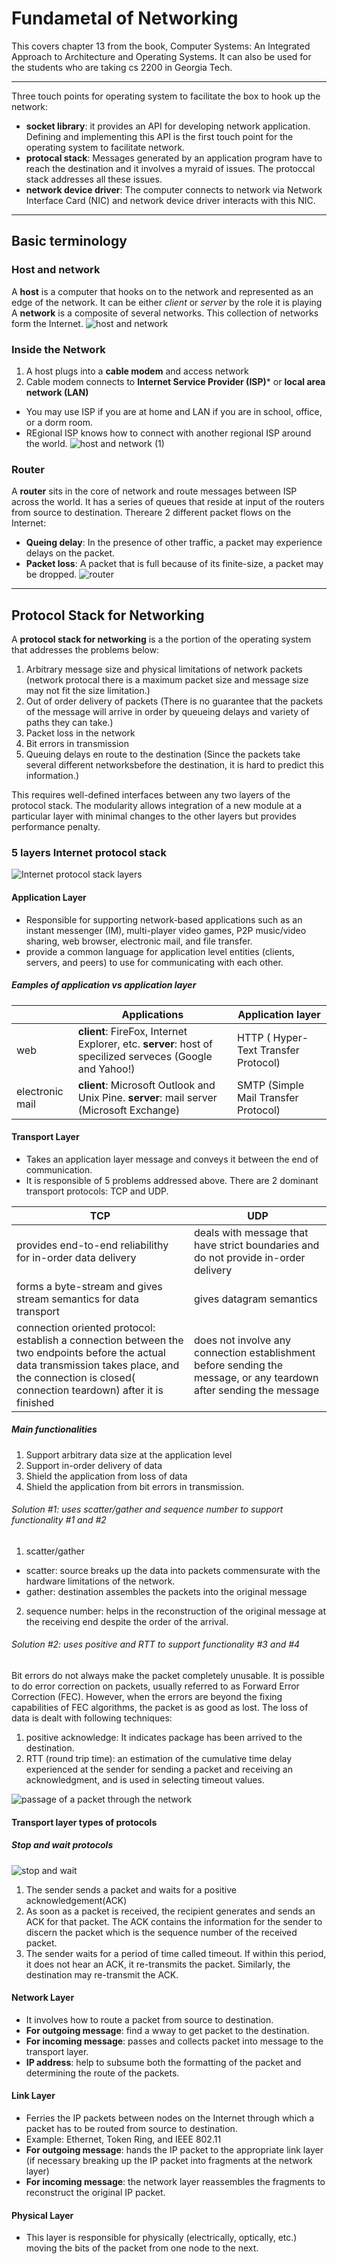 # Fundametal of Networking
This covers chapter 13 from the book, Computer Systems: An Integrated  Approach to Architecture and Operating  Systems. It can also be used for the students who are taking cs 2200 in Georgia Tech.

---
Three touch points for operating system to facilitate the box to hook up the network:
- **socket library**: it provides an API for developing network application. Defining and implementing this API is the first touch point for the operating system to facilitate network.
- **protocal stack**: Messages generated by an application program have to reach the destination and it involves a myraid of issues. The protoccal stack addresses all these issues.
- **network device driver**: The computer connects to network via Network Interface Card (NIC) and network device driver interacts with this NIC.

---

## Basic terminology
### Host and network
A **host** is a computer that hooks on to the network and represented as an edge of the network. It can be either _client_ or _server_ by the role it is playing
A **network** is a composite of several networks. This collection of networks form the Internet.
![host and network](https://user-images.githubusercontent.com/59812671/118580575-f8842100-b744-11eb-8955-276c646754a1.png)
### Inside the Network
1. A host plugs into a **cable modem** and access network
2. Cable modem connects to **Internet Service Provider (ISP)*** or **local area network (LAN)**
 - You may use ISP if you are at home and LAN if you are in school, office, or a dorm room.
 - REgional ISP knows how to connect with another regional ISP around the world.
![host and network (1)](https://user-images.githubusercontent.com/59812671/118581894-48fc7e00-b747-11eb-9eaf-b4c85a2d36a7.png)
### Router
A **router** sits in the core of network and route messages between ISP across the world. It has a series of queues that reside at input of the routers from source to destination.
Thereare 2 different packet flows on the Internet:
- **Queing delay**: In the presence of other traffic, a packet may experience delays on the packet.
- **Packet loss**: A packet that is full because of its finite-size, a packet may be dropped.
![router](https://user-images.githubusercontent.com/59812671/118582582-70077f80-b748-11eb-8948-995d847390c0.png)
---
## Protocol Stack for Networking
A **protocol stack for networking** is a the portion of the operating system that addresses the problems below:
1. Arbitrary message size and physical limitations of network packets (network protocal there is a maximum packet size and message size may not fit the size limitation.)
2. Out of order delivery of packets (There is no guarantee that the packets of the message will arrive in order by queueing delays and variety of paths they can take.)
3. Packet loss in the network 
4. Bit errors in transmission 
5. Queuing delays en route to the destination (Since the packets take several different networksbefore the destination, it is hard to predict this information.)

This requires well-defined interfaces between any two layers of the protocol stack. The modularity allows integration of a new module at a particular layer with minimal changes to the other layers but provides performance penalty.

### 5 layers Internet protocol stack
![Internet protocol stack layers](https://user-images.githubusercontent.com/59812671/118592528-ec0ac300-b75a-11eb-9b66-67c42f0387f1.png)
#### Application Layer
- Responsible for supporting network-based applications such as an instant messenger (IM), multi-player video games, P2P music/video sharing, web browser, electronic mail, and file transfer. 
- provide a common language for application level entities (clients, servers, and peers) to use for communicating with each other.
##### Eamples of application vs application layer
| | Applications  | Application layer  |
| ---- | ------------- | ------------- |
| web | **client**: FireFox, Internet Explorer, etc. **server**: host of specilized serveces (Google and Yahoo!) | HTTP ( Hyper-Text Transfer Protocol) |
| electronic mail | **client**: Microsoft Outlook and Unix Pine. **server**: mail server (Microsoft Exchange) | SMTP (Simple Mail Transfer Protocol) |

#### Transport Layer
- Takes an application layer message and conveys it between the end of communication.
- It is responsible of 5 problems addressed above.
There are 2 dominant transport protocols: TCP and UDP.

| TCP  | UDP  |
| ------------- | ------------- |
| provides end-to-end reliabilithy for in-order data delivery | deals with message that have strict boundaries and do not provide in-order delivery |
| forms a byte-stream and gives stream semantics for data transport | gives datagram semantics |
| connection oriented protocol: establish a connection between the two endpoints before the actual data transmission takes place, and the connection is closed( connection teardown) after it is finished | does not involve any connection establishment before sending the message, or any teardown after sending the message |
##### Main functionalities
1. Support arbitrary data size at the application level 
2. Support in-order delivery of data 
3. Shield the application from loss of data 
4. Shield the application from bit errors in transmission.
###### Solution #1: uses scatter/gather and sequence number to support functionality #1 and #2
1. scatter/gather
 -  scatter: source breaks up the data into packets commensurate with the hardware limitations of the network. 
 -  gather: destination assembles the packets into the original message
2. sequence number: helps in the reconstruction of the original message at the receiving end despite the order of the arrival.
###### Solution #2: uses positive and RTT to support functionality #3 and #4
Bit errors do not always make the packet completely unusable. It is possible to do error correction on packets, usually referred to as Forward Error Correction (FEC). However, when the errors are beyond the fixing capabilities of FEC algorithms, the packet is as good as lost.
The loss of data is dealt with following techniques:
1. positive acknowledge: It indicates package has been arrived to the destination.
2. RTT (round trip time): an estimation of the cumulative time delay experienced at the sender for sending a packet and receiving an acknowledgment, and is used in selecting timeout values.

![passage of a packet through the network](https://user-images.githubusercontent.com/59812671/118732296-e2329f80-b7ee-11eb-9d5c-f8f78f08a399.PNG)

#### Transport layer types of protocols
##### Stop and wait protocols
![stop and wait](https://user-images.githubusercontent.com/59812671/118756784-8254ec80-b820-11eb-8f00-3a02306f2ce4.PNG)

1. The sender sends a packet and waits for a positive acknowledgement(ACK)
2. As soon as a packet is received, the recipient generates and sends an ACK for that packet. The ACK contains the information for the sender to discern the packet which is the sequence number of the received packet. 
3. The sender waits for a period of time called timeout. If within this period, it does not 
hear an ACK, it re-transmits the packet. Similarly, the destination may re-transmit the ACK.

#### Network Layer
- It involves how to route a packet from source to destination.
- **For outgoing message**: find a wway to get packet to the destination.
- **For incoming message**: passes and collects packet into message to the transport layer.
- **IP address**: help to subsume both the formatting of the packet and determining the route of the packets.
#### Link Layer
- Ferries the IP packets between nodes on the Internet through which a packet has to be routed from source to destination. 
- Example: Ethernet, Token Ring, and IEEE 802.11
- **For outgoing message**: hands the IP packet to the appropriate link layer (if necessary breaking up the IP packet into fragments at the network layer)
- **For incoming message**: the network layer reassembles the fragments to reconstruct the original IP packet.
#### Physical Layer
- This layer is responsible for physically (electrically, optically, etc.) moving the bits of the packet from one node to the next.


